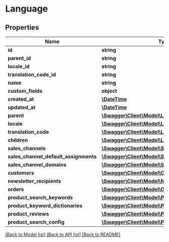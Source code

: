 # Language

## Properties
Name | Type | Description | Notes
------------ | ------------- | ------------- | -------------
**id** | **string** |  | [optional] 
**parent_id** | **string** |  | [optional] 
**locale_id** | **string** |  | 
**translation_code_id** | **string** |  | [optional] 
**name** | **string** |  | 
**custom_fields** | **object** |  | [optional] 
**created_at** | [**\DateTime**](\DateTime.md) |  | 
**updated_at** | [**\DateTime**](\DateTime.md) |  | [optional] 
**parent** | [**\Swagger\Client\Model\Language**](Language.md) |  | [optional] 
**locale** | [**\Swagger\Client\Model\Locale**](Locale.md) |  | [optional] 
**translation_code** | [**\Swagger\Client\Model\Locale**](Locale.md) |  | [optional] 
**children** | [**\Swagger\Client\Model\Language**](Language.md) |  | [optional] 
**sales_channels** | [**\Swagger\Client\Model\SalesChannel**](SalesChannel.md) |  | [optional] 
**sales_channel_default_assignments** | [**\Swagger\Client\Model\SalesChannel**](SalesChannel.md) |  | [optional] 
**sales_channel_domains** | [**\Swagger\Client\Model\SalesChannelDomain**](SalesChannelDomain.md) |  | [optional] 
**customers** | [**\Swagger\Client\Model\Customer**](Customer.md) |  | [optional] 
**newsletter_recipients** | [**\Swagger\Client\Model\NewsletterRecipient**](NewsletterRecipient.md) |  | [optional] 
**orders** | [**\Swagger\Client\Model\Order**](Order.md) |  | [optional] 
**product_search_keywords** | [**\Swagger\Client\Model\ProductSearchKeyword**](ProductSearchKeyword.md) |  | [optional] 
**product_keyword_dictionaries** | [**\Swagger\Client\Model\ProductKeywordDictionary**](ProductKeywordDictionary.md) |  | [optional] 
**product_reviews** | [**\Swagger\Client\Model\ProductReview**](ProductReview.md) |  | [optional] 
**product_search_config** | [**\Swagger\Client\Model\ProductSearchConfig**](ProductSearchConfig.md) |  | [optional] 

[[Back to Model list]](../../README.md#documentation-for-models) [[Back to API list]](../../README.md#documentation-for-api-endpoints) [[Back to README]](../../README.md)

